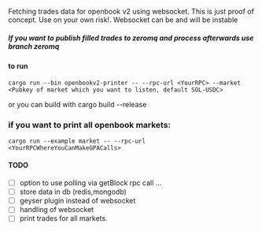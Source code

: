 
Fetching trades data for openbook v2 using websocket. This is just proof of concept. Use on your own risk!.
Websocket can be and will be instable

##### If you want to publish filled trades to zeromq and process afterwards use branch zeromq

#### to run
```
cargo run --bin openbookv2-printer -- --rpc-url <YourRPC> --market <Pubkey of market which you want to listen, default SOL-USDC>
```
or you can build with cargo build --release

### if you want to print all openbook markets:
```
cargo run --example market -- --rpc-url <YourRPCWhereYouCanMakeGPACalls>
```

#### TODO
 - [ ] option to use polling via getBlock rpc call ...
 - [ ] store data in db (redis,mongodb)
 - [ ] geyser plugin instead of websocket
 - [ ] handling of websocket 
 - [ ] print trades for all markets.